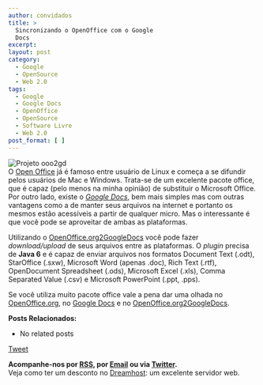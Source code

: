 ```yaml
---
author: convidados
title: >
  Sincronizando o OpenOffice com o Google
  Docs
excerpt:
layout: post
category:
  - Google
  - OpenSource
  - Web 2.0
tags:
  - Google
  - Google Docs
  - OpenOffice
  - OpenSource
  - Software Livre
  - Web 2.0
post_format: [ ]
---
```

![Projeto ooo2gd][1]  
O [Open Office][2] já é famoso entre usuário de Linux e começa a se difundir pelos usuários de Mac e Windows. Trata-se de um excelente pacote office, que é capaz (pelo menos na minha opinião) de substituir o Microsoft Office. Por outro lado, existe o [*Google Docs*][3], bem mais simples mas com outras vantagens como a de manter seus arquivos na internet e portanto os mesmos estão acessíveis a partir de qualquer micro. Mas o interessante é que você pode se aproveitar de ambas as plataformas. 



Utilizando o [OpenOffice.org2GoogleDocs][4] você pode fazer *download/upload* de seus arquivos entre as plataformas. O *plugin* precisa de **Java 6** e é capaz de enviar arquivos nos formatos Document Text (.odt), StarOffice (.sxw), Microsoft Word (apenas .doc), Rich Text (.rtf), OpenDocument Spreadsheet (.ods), Microsoft Excel (.xls), Comma Separated Value (.csv) e Microsoft PowerPoint (.ppt, .pps). 

Se você utiliza muito pacote office vale a pena dar uma olhada no [OpenOffice.org][2], no [Google Docs][5] e no [OpenOffice.org2GoogleDocs][4]. 

**Posts Relacionados:** 
*   No related posts



[Tweet][6] 





**Acompanhe-nos por [ RSS][7], por [Email][8] ou via [Twitter][9].**  
Veja como ter um desconto no [Dreamhost][10]: um excelente servidor web.

 [1]: http://vidageek.net/wp-content/uploads/2008/02/projeto-ooo2gd.png
 [2]: http://www.openoffice.org
 [3]: http://docs.google.com "Google Docs"
 [4]: http://extensions.services.openoffice.org/project/ooo2gd
 [5]: http://docs.google.com
 [6]: https://twitter.com/share
 [7]: http://feeds.feedburner.com/VidaGeek
 [8]: http://feedburner.google.com/fb/a/mailverify?uri=VidaGeek&loc=pt_BR
 [9]: http://twitter.com/blogvidageek
 [10]: http://vidageek.net/dreamhost/

